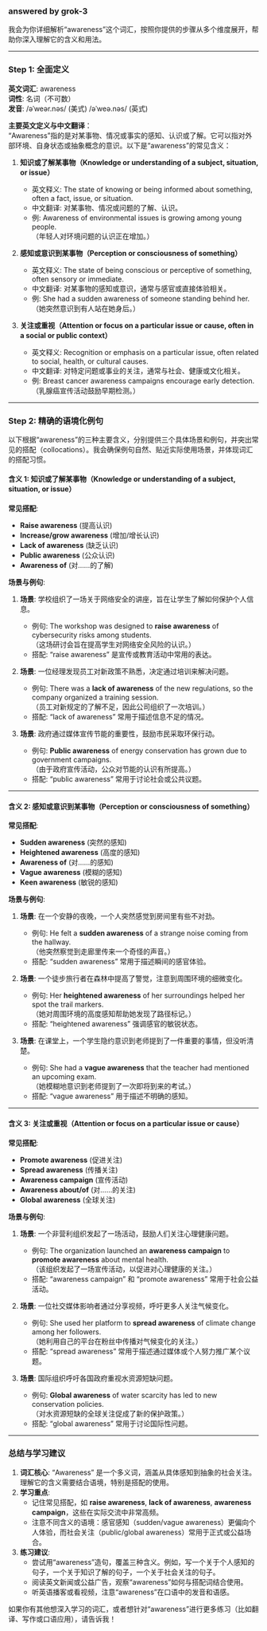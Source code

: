 ### answered by grok-3
我会为你详细解析“awareness”这个词汇，按照你提供的步骤从多个维度展开，帮助你深入理解它的含义和用法。

---

### Step 1: 全面定义

**英文词汇**: awareness  
**词性**: 名词（不可数）  
**发音**: /əˈweər.nəs/ (美式) /əˈweə.nəs/ (英式)  

**主要英文定义与中文翻译**：  
“Awareness”指的是对某事物、情况或事实的感知、认识或了解。它可以指对外部环境、自身状态或抽象概念的意识。以下是“awareness”的常见含义：

1. **知识或了解某事物（Knowledge or understanding of a subject, situation, or issue）**  
   - 英文释义: The state of knowing or being informed about something, often a fact, issue, or situation.  
   - 中文翻译: 对某事物、情况或问题的了解、认识。  
   - 例: Awareness of environmental issues is growing among young people.  
     （年轻人对环境问题的认识正在增加。）

2. **感知或意识到某事物（Perception or consciousness of something）**  
   - 英文释义: The state of being conscious or perceptive of something, often sensory or immediate.  
   - 中文翻译: 对某事物的感知或意识，通常与感官或直接体验相关。  
   - 例: She had a sudden awareness of someone standing behind her.  
     （她突然意识到有人站在她身后。）

3. **关注或重视（Attention or focus on a particular issue or cause, often in a social or public context）**  
   - 英文释义: Recognition or emphasis on a particular issue, often related to social, health, or cultural causes.  
   - 中文翻译: 对特定问题或事业的关注，通常与社会、健康或文化相关。  
   - 例: Breast cancer awareness campaigns encourage early detection.  
     （乳腺癌宣传活动鼓励早期检测。）

---

### Step 2: 精确的语境化例句

以下根据“awareness”的三种主要含义，分别提供三个具体场景和例句，并突出常见的搭配（collocations）。我会确保例句自然、贴近实际使用场景，并体现词汇的搭配习惯。

#### 含义 1: 知识或了解某事物（Knowledge or understanding of a subject, situation, or issue）

**常见搭配**:  
- **Raise awareness** (提高认识)  
- **Increase/grow awareness** (增加/增长认识)  
- **Lack of awareness** (缺乏认识)  
- **Public awareness** (公众认识)  
- **Awareness of** (对……的了解)

**场景与例句**:

1. **场景**: 学校组织了一场关于网络安全的讲座，旨在让学生了解如何保护个人信息。  
   - 例句: The workshop was designed to **raise awareness** of cybersecurity risks among students.  
     （这场研讨会旨在提高学生对网络安全风险的认识。）  
   - 搭配: “raise awareness” 是宣传或教育活动中常用的表达。

2. **场景**: 一位经理发现员工对新政策不熟悉，决定通过培训来解决问题。  
   - 例句: There was a **lack of awareness** of the new regulations, so the company organized a training session.  
     （员工对新规定的了解不足，因此公司组织了一次培训。）  
   - 搭配: “lack of awareness” 常用于描述信息不足的情况。

3. **场景**: 政府通过媒体宣传节能的重要性，鼓励市民采取环保行动。  
   - 例句: **Public awareness** of energy conservation has grown due to government campaigns.  
     （由于政府宣传活动，公众对节能的认识有所提高。）  
   - 搭配: “public awareness” 常用于讨论社会或公共议题。

---

#### 含义 2: 感知或意识到某事物（Perception or consciousness of something）

**常见搭配**:  
- **Sudden awareness** (突然的感知)  
- **Heightened awareness** (高度的感知)  
- **Awareness of** (对……的感知)  
- **Vague awareness** (模糊的感知)  
- **Keen awareness** (敏锐的感知)

**场景与例句**:

1. **场景**: 在一个安静的夜晚，一个人突然感觉到房间里有些不对劲。  
   - 例句: He felt a **sudden awareness** of a strange noise coming from the hallway.  
     （他突然察觉到走廊里传来一个奇怪的声音。）  
   - 搭配: “sudden awareness” 常用于描述瞬间的感官体验。

2. **场景**: 一个徒步旅行者在森林中提高了警觉，注意到周围环境的细微变化。  
   - 例句: Her **heightened awareness** of her surroundings helped her spot the trail markers.  
     （她对周围环境的高度感知帮助她发现了路径标记。）  
   - 搭配: “heightened awareness” 强调感官的敏锐状态。

3. **场景**: 在课堂上，一个学生隐约意识到老师提到了一件重要的事情，但没听清楚。  
   - 例句: She had a **vague awareness** that the teacher had mentioned an upcoming exam.  
     （她模糊地意识到老师提到了一次即将到来的考试。）  
   - 搭配: “vague awareness” 用于描述不明确的感知。

---

#### 含义 3: 关注或重视（Attention or focus on a particular issue or cause）

**常见搭配**:  
- **Promote awareness** (促进关注)  
- **Spread awareness** (传播关注)  
- **Awareness campaign** (宣传活动)  
- **Awareness about/of** (对……的关注)  
- **Global awareness** (全球关注)

**场景与例句**:

1. **场景**: 一个非营利组织发起了一场活动，鼓励人们关注心理健康问题。  
   - 例句: The organization launched an **awareness campaign** to **promote awareness** about mental health.  
     （该组织发起了一场宣传活动，以促进对心理健康的关注。）  
   - 搭配: “awareness campaign” 和 “promote awareness” 常用于社会公益活动。

2. **场景**: 一位社交媒体影响者通过分享视频，呼吁更多人关注气候变化。  
   - 例句: She used her platform to **spread awareness** of climate change among her followers.  
     （她利用自己的平台在粉丝中传播对气候变化的关注。）  
   - 搭配: “spread awareness” 常用于描述通过媒体或个人努力推广某个议题。

3. **场景**: 国际组织呼吁各国政府重视水资源短缺问题。  
   - 例句: **Global awareness** of water scarcity has led to new conservation policies.  
     （对水资源短缺的全球关注促成了新的保护政策。）  
   - 搭配: “global awareness” 常用于讨论国际性问题。

---

### 总结与学习建议

1. **词汇核心**: “Awareness” 是一个多义词，涵盖从具体感知到抽象的社会关注。理解它的含义需要结合语境，特别是搭配的使用。  
2. **学习重点**:  
   - 记住常见搭配，如 **raise awareness**, **lack of awareness**, **awareness campaign**，这些在实际交流中非常高频。  
   - 注意不同含义的语境：感官感知（sudden/vague awareness）更偏向个人体验，而社会关注（public/global awareness）常用于正式或公益场合。  
3. **练习建议**:  
   - 尝试用“awareness”造句，覆盖三种含义。例如，写一个关于个人感知的句子，一个关于知识了解的句子，一个关于社会关注的句子。  
   - 阅读英文新闻或公益广告，观察“awareness”如何与搭配词结合使用。  
   - 听英语播客或看视频，注意“awareness”在口语中的发音和语感。

如果你有其他想深入学习的词汇，或者想针对“awareness”进行更多练习（比如翻译、写作或口语应用），请告诉我！